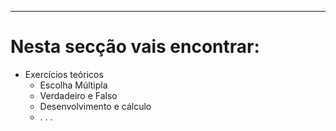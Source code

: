 <div class="power_electronics">
</div>

---

# Nesta secção vais encontrar:
- Exercícios teóricos 
    - Escolha Múltipla
    - Verdadeiro e Falso
    - Desenvolvimento e cálculo 
    - . . .

